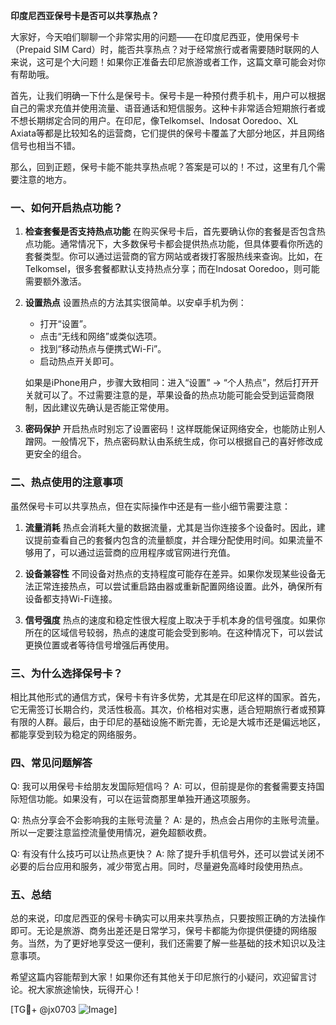 **印度尼西亚保号卡是否可以共享热点？**

大家好，今天咱们聊聊一个非常实用的问题——在印度尼西亚，使用保号卡（Prepaid SIM Card）时，能否共享热点？对于经常旅行或者需要随时联网的人来说，这可是个大问题！如果你正准备去印尼旅游或者工作，这篇文章可能会对你有帮助哦。

首先，让我们明确一下什么是保号卡。保号卡是一种预付费手机卡，用户可以根据自己的需求充值并使用流量、语音通话和短信服务。这种卡非常适合短期旅行者或不想长期绑定合同的用户。在印尼，像Telkomsel、Indosat Ooredoo、XL Axiata等都是比较知名的运营商，它们提供的保号卡覆盖了大部分地区，并且网络信号也相当不错。

那么，回到正题，保号卡能不能共享热点呢？答案是可以的！不过，这里有几个需要注意的地方。

### 一、如何开启热点功能？

1. **检查套餐是否支持热点功能**
   在购买保号卡后，首先要确认你的套餐是否包含热点功能。通常情况下，大多数保号卡都会提供热点功能，但具体要看你所选的套餐类型。你可以通过运营商的官方网站或者拨打客服热线来查询。比如，在Telkomsel，很多套餐都默认支持热点分享；而在Indosat Ooredoo，则可能需要额外激活。

2. **设置热点**
   设置热点的方法其实很简单。以安卓手机为例：
   - 打开“设置”。
   - 点击“无线和网络”或类似选项。
   - 找到“移动热点与便携式Wi-Fi”。
   - 启动热点开关即可。
   
   如果是iPhone用户，步骤大致相同：进入“设置” -> “个人热点”，然后打开开关就可以了。不过需要注意的是，苹果设备的热点功能可能会受到运营商限制，因此建议先确认是否能正常使用。

3. **密码保护**
   开启热点时别忘了设置密码！这样既能保证网络安全，也能防止别人蹭网。一般情况下，热点密码默认由系统生成，你可以根据自己的喜好修改成更安全的组合。

### 二、热点使用的注意事项

虽然保号卡可以共享热点，但在实际操作中还是有一些小细节需要注意：

1. **流量消耗**
   热点会消耗大量的数据流量，尤其是当你连接多个设备时。因此，建议提前查看自己的套餐内包含的流量额度，并合理分配使用时间。如果流量不够用了，可以通过运营商的应用程序或官网进行充值。

2. **设备兼容性**
   不同设备对热点的支持程度可能存在差异。如果你发现某些设备无法正常连接热点，可以尝试重启路由器或重新配置网络设置。此外，确保所有设备都支持Wi-Fi连接。

3. **信号强度**
   热点的速度和稳定性很大程度上取决于手机本身的信号强度。如果你所在的区域信号较弱，热点的速度可能会受到影响。在这种情况下，可以尝试更换位置或者等待信号增强后再使用。

### 三、为什么选择保号卡？

相比其他形式的通信方式，保号卡有许多优势，尤其是在印尼这样的国家。首先，它无需签订长期合约，灵活性极高。其次，价格相对实惠，适合短期旅行者或预算有限的人群。最后，由于印尼的基础设施不断完善，无论是大城市还是偏远地区，都能享受到较为稳定的网络服务。

### 四、常见问题解答

Q: 我可以用保号卡给朋友发国际短信吗？
A: 可以，但前提是你的套餐需要支持国际短信功能。如果没有，可以在运营商那里单独开通这项服务。

Q: 热点分享会不会影响我的主账号流量？
A: 是的，热点会占用你的主账号流量。所以一定要注意监控流量使用情况，避免超额收费。

Q: 有没有什么技巧可以让热点更快？
A: 除了提升手机信号外，还可以尝试关闭不必要的后台应用和服务，减少带宽占用。同时，尽量避免高峰时段使用热点。

### 五、总结

总的来说，印度尼西亚的保号卡确实可以用来共享热点，只要按照正确的方法操作即可。无论是旅游、商务出差还是日常学习，保号卡都能为你提供便捷的网络服务。当然，为了更好地享受这一便利，我们还需要了解一些基础的技术知识以及注意事项。

希望这篇内容能帮到大家！如果你还有其他关于印尼旅行的小疑问，欢迎留言讨论。祝大家旅途愉快，玩得开心！

[TG💪+ @jx0703 ![Image](https://github.com/user-attachments/assets/dbca1d08-cadb-493c-b0ec-ad6f7a83f270)]